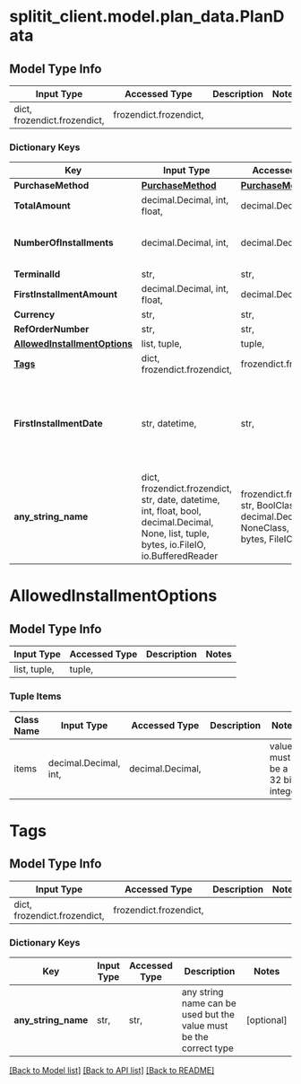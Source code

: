 # splitit_client.model.plan_data.PlanData

## Model Type Info
Input Type | Accessed Type | Description | Notes
------------ | ------------- | ------------- | -------------
dict, frozendict.frozendict,  | frozendict.frozendict,  |  | 

### Dictionary Keys
Key | Input Type | Accessed Type | Description | Notes
------------ | ------------- | ------------- | ------------- | -------------
**PurchaseMethod** | [**PurchaseMethod**](PurchaseMethod.md) | [**PurchaseMethod**](PurchaseMethod.md) |  | 
**TotalAmount** | decimal.Decimal, int, float,  | decimal.Decimal,  |  | 
**NumberOfInstallments** | decimal.Decimal, int,  | decimal.Decimal,  |  | value must be a 32 bit integer
**TerminalId** | str,  | str,  |  | [optional] 
**FirstInstallmentAmount** | decimal.Decimal, int, float,  | decimal.Decimal,  |  | [optional] 
**Currency** | str,  | str,  |  | [optional] 
**RefOrderNumber** | str,  | str,  |  | [optional] 
**[AllowedInstallmentOptions](#AllowedInstallmentOptions)** | list, tuple,  | tuple,  |  | [optional] 
**[Tags](#Tags)** | dict, frozendict.frozendict,  | frozendict.frozendict,  |  | [optional] 
**FirstInstallmentDate** | str, datetime,  | str,  |  | [optional] value must conform to RFC-3339 date-time
**any_string_name** | dict, frozendict.frozendict, str, date, datetime, int, float, bool, decimal.Decimal, None, list, tuple, bytes, io.FileIO, io.BufferedReader | frozendict.frozendict, str, BoolClass, decimal.Decimal, NoneClass, tuple, bytes, FileIO | any string name can be used but the value must be the correct type | [optional]

# AllowedInstallmentOptions

## Model Type Info
Input Type | Accessed Type | Description | Notes
------------ | ------------- | ------------- | -------------
list, tuple,  | tuple,  |  | 

### Tuple Items
Class Name | Input Type | Accessed Type | Description | Notes
------------- | ------------- | ------------- | ------------- | -------------
items | decimal.Decimal, int,  | decimal.Decimal,  |  | value must be a 32 bit integer

# Tags

## Model Type Info
Input Type | Accessed Type | Description | Notes
------------ | ------------- | ------------- | -------------
dict, frozendict.frozendict,  | frozendict.frozendict,  |  | 

### Dictionary Keys
Key | Input Type | Accessed Type | Description | Notes
------------ | ------------- | ------------- | ------------- | -------------
**any_string_name** | str,  | str,  | any string name can be used but the value must be the correct type | [optional] 

[[Back to Model list]](../../README.md#documentation-for-models) [[Back to API list]](../../README.md#documentation-for-api-endpoints) [[Back to README]](../../README.md)

